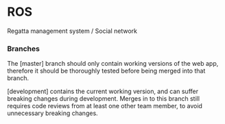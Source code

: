 # ROS
Regatta management system / Social network

### Branches

The [master] branch should only contain working versions of the web app, therefore it should be thoroughly tested before being merged into that branch.

[development] contains the current working version, and can suffer breaking changes during development. Merges in to this branch still requires code reviews from  at least one other team member, to avoid unnecessary breaking changes.
